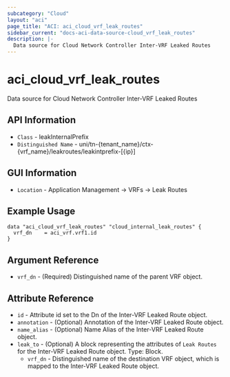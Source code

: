```yaml
---
subcategory: "Cloud"
layout: "aci"
page_title: "ACI: aci_cloud_vrf_leak_routes"
sidebar_current: "docs-aci-data-source-cloud_vrf_leak_routes"
description: |-
  Data source for Cloud Network Controller Inter-VRF Leaked Routes
---
```


# aci_cloud_vrf_leak_routes #

Data source for Cloud Network Controller Inter-VRF Leaked Routes


## API Information ##

* `Class` - leakInternalPrefix
* `Distinguished Name` - uni/tn-{tenant_name}/ctx-{vrf_name}/leakroutes/leakintprefix-[{ip}]


## GUI Information ##

* `Location` - Application Management -> VRFs -> Leak Routes


## Example Usage ##

```hcl
data "aci_cloud_vrf_leak_routes" "cloud_internal_leak_routes" {
  vrf_dn    = aci_vrf.vrf1.id
}
```

## Argument Reference ##

* `vrf_dn` - (Required) Distinguished name of the parent VRF object.

## Attribute Reference ##
* `id` - Attribute id set to the Dn of the Inter-VRF Leaked Route object.
* `annotation` - (Optional) Annotation of the Inter-VRF Leaked Route object.
* `name_alias` - (Optional) Name Alias of the Inter-VRF Leaked Route object.
* `leak_to` - (Optional) A block representing the attributes of `Leak Routes` for the Inter-VRF Leaked Route object. Type: Block.
  * `vrf_dn` - Distinguished name of the destination VRF object, which is mapped to the Inter-VRF Leaked Route object.
